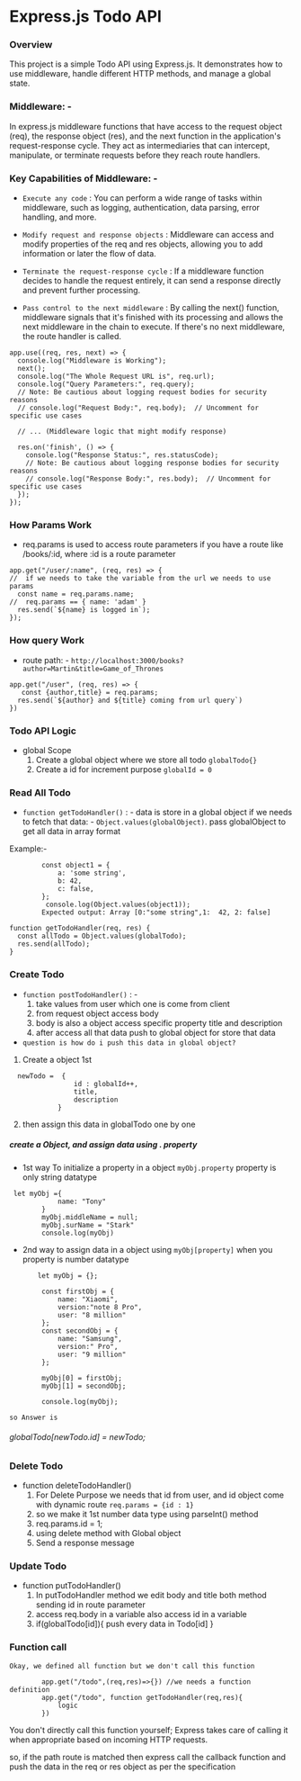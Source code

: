 # Express.js Todo API

### Overview
This project is a simple Todo API using Express.js. It demonstrates how to use middleware, handle different HTTP methods, and manage a global state.


### Middleware: -
In express.js middleware functions that have access to the request object (req), the response object (res), and the next function in the application's request-response cycle. They act as intermediaries that can intercept, manipulate, or terminate requests before they reach route handlers.

### Key Capabilities of Middleware: -
- `Execute any code` : You can perform a wide range of tasks within middleware, such as logging, authentication, data parsing, error handling, and more.

- `Modify request and response objects` : Middleware can access and modify properties of the req and res objects, allowing you to add information or later the flow of data.

- `Terminate the request-response cycle` : If a middleware function decides to handle the request entirely, it can send a response directly and prevent further processing.

- `Pass control to the next middleware` : By calling the next() function, middleware signals that it's finished with its processing and allows the next middleware in the chain to execute. If there's no next middleware, the route handler is called.

```
app.use((req, res, next) => {
  console.log("Middleware is Working");
  next();
  console.log("The Whole Request URL is", req.url);
  console.log("Query Parameters:", req.query);
  // Note: Be cautious about logging request bodies for security reasons
  // console.log("Request Body:", req.body);  // Uncomment for specific use cases

  // ... (Middleware logic that might modify response)

  res.on('finish', () => {
    console.log("Response Status:", res.statusCode);
    // Note: Be cautious about logging response bodies for security reasons
    // console.log("Response Body:", res.body);  // Uncomment for specific use cases
  });
});

```
### How Params Work
- req.params is used to access route parameters if you have a route like /books/:id, where :id is a route parameter
```
app.get("/user/:name", (req, res) => {
//  if we needs to take the variable from the url we needs to use params
  const name = req.params.name;
//  req.params == { name: 'adam' }
  res.send(`${name} is logged in`);
});
```
### How query Work
- route path: - `http://localhost:3000/books?author=Martin&title=Game_of_Thrones`
```
app.get("/user", (req, res) => {
   const {author,title} = req.params;
  res.send(`${author} and ${title} coming from url query`)
})
```


### Todo API Logic
- global Scope
  1. Create a global object where we store all todo `globalTodo{}`
  2. Create a id for increment purpose `globalId = 0`

### Read All Todo
- `function getTodoHandler()` : -
data is store in a global object if we needs to fetch that data: -
`Object.values(globalObject)`. pass globalObject to get all data in array format

Example:-
```
        const object1 = {
            a: 'some string',
            b: 42,
            c: false,
        };
         console.log(Object.values(object1));
        Expected output: Array [0:"some string",1:  42, 2: false]

function getTodoHandler(req, res) {
  const allTodo = Object.values(globalTodo);
  res.send(allTodo);
}
```

### Create Todo
- `function postTodoHandler()` : - 
     1. take values from user which one is come from client
     2. from request object access body
     3. body is also a object access specific property title and description
     4. after access all that data push to global object for store that data
- `question is how do i push this data in global object?`
1. Create a object 1st
```
  newTodo =  {
                id : globalId++,
                title,
                description
            }
```
2. then assign this data in globalTodo one by one

#####  create a Object, and assign data using . property 
- 1st way To initialize a property in a object `myObj.property` property is only string datatype
```
 let myObj ={
            name: "Tony"
        } 
        myObj.middleName = null;
        myObj.surName = "Stark"
        console.log(myObj)
```
- 2nd way to assign data in a object using `myObj[property]` when you property is number datatype
```
       let myObj = {};

        const firstObj = {
            name: "Xiaomi",
            version:"note 8 Pro",
            user: "8 million"
        };
        const secondObj = {
            name: "Samsung",
            version:" Pro",
            user: "9 million"
        };

        myObj[0] = firstObj;
        myObj[1] = secondObj;

        console.log(myObj); 
```  
`so Answer is`
###### globalTodo[newTodo.id] = newTodo; 


### Delete Todo
- function deleteTodoHandler()
    1. For Delete Purpose we needs that id from user, and id object come with dynamic route `req.params = {id : 1}`
    2. so we make it 1st number data type using parseInt() method
    3. req.params.id = 1; 
    4. using delete method with Global object
    5. Send a response message

### Update Todo
- function putTodoHandler()
    1. In putTodoHandler method we edit body and title both method sending id in route parameter
    2. access req.body in a variable also access id in a variable
    3. if(globalTodo[id]){
        push every data in Todo[id]
    } 

### Function call
`Okay, we defined all function but we don't call this function`
```
        app.get("/todo",(req,res)=>{}) //we needs a function definition
        app.get("/todo", function getTodoHandler(req,res){
            logic
        })
```
You don't directly call this function yourself; Express takes care of calling it when appropriate based on incoming HTTP requests.

so, if the  path route is matched then express call the callback function and push the data in the req or res object as per the specification 





